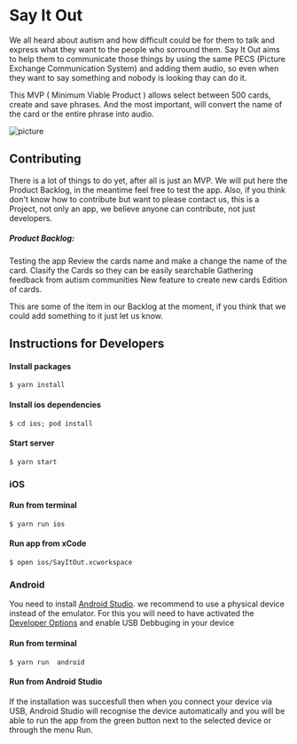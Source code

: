 # Say It Out

We all heard about autism and how difficult could be for them to talk and express what they want to the people who sorround them. Say It Out aims to help them to communicate those things by using the same PECS (Picture Exchange Communication System) and adding them audio, so even when they want to say something and nobody is looking thay can do it.

This MVP ( Minimum Viable Product ) allows select between 500 cards, create and save phrases. And the most important, will convert the name of the card or the entire phrase into audio.


![picture](https://github.com/rafaelgtraverso/SayItOut/blob/master/Images/Simulator%20Screen%20Shot%20-%20iPad%20Pro%20(12.9-inch)%20(4th%20generation)%20-%202020-10-10%20at%2012.09.10.png)


## Contributing 
There is a lot of things to do yet, after all is just an MVP. We will put here the Product Backlog, in the meantime feel free to test the app.
Also, if you think don't know how to contribute but want to please contact us, this is a Project, not only an app, we believe anyone can contribute, not just developers.

##### Product Backlog:
Testing the app
Review the cards name and make a change the name of the card.
Clasify the Cards so they can be easily searchable
Gathering feedback from autism communities
New feature to create new cards
Edition of cards.

This are some of the item in our Backlog at the moment, if you think that we could add something to it just let us know.

## Instructions for Developers


#### Install packages
`$ yarn install`

#### Install ios dependencies
`$ cd ios; pod install`

#### Start server
`$ yarn start`

### iOS

#### Run from terminal
`$ yarn run ios`

#### Run app from xCode
`$ open ios/SayItOut.xcworkspace`

### Android

You need to install [Android Studio](https://developer.android.com/studio). we recommend to use a physical device instead of the emulator. For this you will  need to have activated the [Developer Options](https://developer.android.com/studio/debug/dev-options) and enable USB Debbuging in your device

#### Run from terminal
`$ yarn run  android`


#### Run from Android Studio
If the installation was succesfull then when you connect your device via USB, Android Studio will recognise the device automatically and you will be able to run the app from the green button next to the selected device or through the menu Run.

